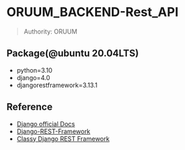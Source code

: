 # ORUUM_BACKEND-Rest_API
> Authority: ORUUM  

## Package(@ubuntu 20.04LTS)
- python=3.10
- django=4.0
- djangorestframework=3.13.1
 
## Reference
- [Django official Docs](https://docs.djangoproject.com/ko/4.0/)
- [Django-REST-Framework](https://www.django-rest-framework.org/)
- [Classy Django REST Framework](https://www.cdrf.co/)
